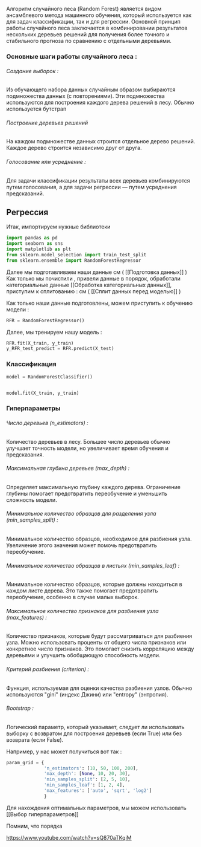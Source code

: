 Алгоритм случайного леса (Random Forest) является видом ансамблевого метода машинного обучения, который используется как для задач классификации, так и для регрессии. Основной принцип работы случайного леса заключается в комбинировании результатов нескольких деревьев решений для получения более точного и стабильного прогноза по сравнению с отдельными деревьями.

<h3>Основные шаги работы случайного леса :</h3>
<h6>Создание выборок :</h6>
Из обучающего набора данных случайным образом выбираются подмножества данных (с повторениями). Эти подмножества используются для построения каждого дерева решений в лесу. Обычно используется бутстрап 
<h6>Построение деревьев решений</h6>
На каждом подмножестве данных строится отдельное дерево решений. Каждое дерево строится независимо друг от друга.
<h6>Голосование или усреднение : </h6>Для задачи классификации результаты всех деревьев комбинируются путем голосования, а для задачи регрессии — путем усреднения предсказаний.

<h2>Регрессия</h2>
Итак, импортируем нужные библиотеки 

```python 
import pandas as pd
import seaborn as sns
import matplotlib as plt
from sklearn.model_selection import train_test_split
from sklearn.ensemble import RandomForestRegressor
```

Далее мы подготавливаем наши данные см ( [[Подготовка данных]] )
Как только мы почистили , привели данные в порядок, обработали категориальные данные [[Обработка категориальных данных]],  приступим к сплитованию :
см ( [[Сплит данных перед моделью]] )

Как только наши данные подготовлены, можем приступить к обучению модели : 

```python 
RFR = RandomForestRegressor()
```

Далее, мы тренируем нашу модель : 

```python 
RFR.fit(X_train, y_train)
y_RFR_test_predict = RFR.predict(X_test)
```

<h3>Классификация</h6>

```python 
model = RandomForestClassifier()


model.fit(X_train, y_train) 
```

<h3>Гиперпараметры</h6>
<h6>Число деревьев (n_estimators) :</h6>
Количество деревьев в лесу. Большее число деревьев обычно улучшает точность модели, но увеличивает время обучения и предсказания.

<h6>Максимальная глубина деревьев (max_depth) : </h6>
Определяет максимальную глубину каждого дерева. Ограничение глубины помогает предотвратить переобучение и уменьшить сложность модели.

<h6>Минимальное количество образцов для разделения узла (min_samples_split) :</h6>
Минимальное количество образцов, необходимое для разбиения узла. Увеличение этого значения может помочь предотвратить переобучение.

<h6>Минимальное количество образцов в листьях (min_samples_leaf) : </h6> Минимальное количество образцов, которые должны находиться в каждом листе дерева. Это также помогает предотвратить переобучение, особенно в случае малых выборок.

<h6>Максимальное количество признаков для разбиения узла (max_features) :</h6>
Количество признаков, которые будут рассматриваться для разбиения узла. Можно использовать проценты от общего числа признаков или конкретное число признаков. Это помогает снизить корреляцию между деревьями и улучшить обобщающую способность модели.

<h6>Критерий разбиения (criterion) :</h6>
Функция, используемая для оценки качества разбиения узлов. Обычно используются "gini" (индекс Джини) или "entropy" (энтропия).

<h6>Bootstrap : </h6>
Логический параметр, который указывает, следует ли использовать выборку с возвратом для построения деревьев (если True) или без возврата (если False).

Например, у нас может получиться вот так : 

```python
param_grid = { 
			  'n_estimators': [10, 50, 100, 200], 
			  'max_depth': [None, 10, 20, 30], 
			  'min_samples_split': [2, 5, 10], 
			  'min_samples_leaf': [1, 2, 4], 
			  'max_features': ['auto', 'sqrt', 'log2'] 
			  }
```

Для нахождения оптимальных параметров, мы можем использовать [[Выбор гиперпараметров]]


Помним, что порядка

https://www.youtube.com/watch?v=sQ870aTKqiM